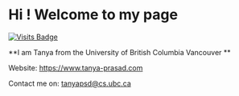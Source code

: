 # Hi ! Welcome to my page

[![Visits Badge](https://badges.pufler.dev/visits/7anya/7anya)](https://github.com/maruyari/maruyari?color=blue)

**I am Tanya from the University of British Columbia Vancouver ** 

Website: https://www.tanya-prasad.com

Contact me on: tanyapsd@cs.ubc.ca


